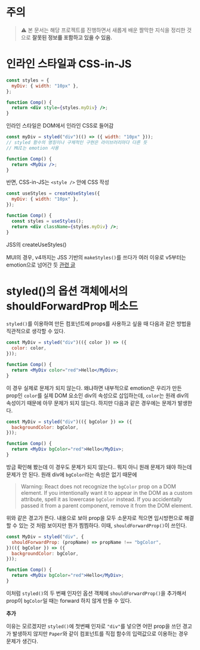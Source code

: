 # 주의

> :warning: 본 문서는 해당 프로젝트를 진행하면서 새롭게 배운 짤막한 지식을 정리한 것으로 **잘못된 정보를 포함하고 있을 수 있음.**

# 인라인 스타일과 CSS-in-JS

```jsx
const styles = {
  myDiv: { width: "10px" },
};

function Comp() {
  return <div style={styles.myDiv} />;
}
```

인라인 스타일은 DOM에서 인라인 CSS로 들어감

```jsx
const myDiv = styled("div")(() => ({ width: "10px" }));
// styled 함수의 명칭이나 구체적인 구현은 라이브러리마다 다른 듯
// MUI는 emotion 사용

function Comp() {
  return <MyDiv />;
}
```

반면, CSS-in-JS는 `<style />` 안에 CSS 작성

```jsx
const useStyles = createUseStyles({
  myDiv: { width: "10px" },
});

function Comp() {
  const styles = useStyles();
  return <div className={styles.myDiv} />;
}
```

JSS의 createUseStyles()

MUI의 경우, v4까지는 JSS 기반의 `makeStyles()`를 쓰다가 여러 이유로 v5부터는 emotion으로 넘어간 듯 [관련 글](https://hoontae24.github.io/19)

# styled()의 옵션 객체에서의 shouldForwardProp 메소드

`styled()`를 이용하여 만든 컴포넌트에 props를 사용하고 싶을 때 다음과 같은 방법을 직관적으로 생각할 수 있다.

```jsx
const MyDiv = styled("div")(({ color }) => ({
  color: color,
}));

function Comp() {
  return <MyDiv color="red">Hello</MyDiv>;
}
```

이 경우 실제로 문제가 되지 않는다. 왜냐하면 내부적으로 emotion은 우리가 만든 prop인 `color`를 실제 DOM 요소인 div의 속성으로 삽입하는데, `color`는 원래 div의 속성이기 때문에 아무 문제가 되지 않는다. 하지만 다음과 같은 경우에는 문제가 발생한다.

```jsx
const MyDiv = styled("div")(({ bgColor }) => ({
  backgroundColor: bgColor,
}));

function Comp() {
  return <MyDiv bgColor="red">Hello</MyDiv>;
}
```

방금 확인해 봤는데 이 경우도 문제가 되지 않는다.. 뭐지 아니 원래 문제가 돼야 하는데 문제가 안 된다. 원래 div에 `bgColor`라는 속성은 없기 때문에

> Warning: React does not recognize the `bgColor` prop on a DOM element. If you intentionally want it to appear in the DOM as a custom attribute, spell it as lowercase `bgColor` instead. If you accidentally passed it from a parent component, remove it from the DOM element.

위와 같은 경고가 뜬다. 내용으로 보아 prop을 모두 소문자로 적으면 임시방편으로 해결할 수 있는 것 처럼 보이지만 뭔가 찜찜하다. 이때, `shouldForwardProp()`이 쓰인다.

```jsx
const MyDiv = styled("div", {
  shouldForwardProp: (propName) => propName !== "bgColor",
})(({ bgColor }) => ({
  backgroundColor: bgColor,
}));

function Comp() {
  return <MyDiv bgColor="red">Hello</MyDiv>;
}
```

이처럼 `styled()`의 두 번째 인자인 옵션 객체에 `shouldForwardProp()`을 추가해서 prop이 `bgColor`일 때는 forward 하지 않게 만들 수 있다.

**추가**

이유는 모르겠지만 `styled()`에 첫번째 인자로 `"div"`를 넣으면 어떤 prop을 쓰던 경고가 발생하지 않지만 `Paper`와 같이 컴포넌트를 직접 함수의 입력값으로 이용하는 경우 문제가 생긴다.
